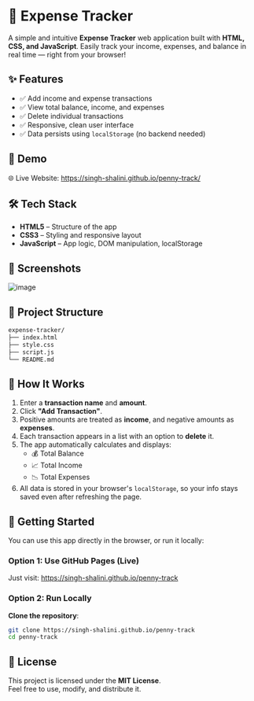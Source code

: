# 💸 Expense Tracker

A simple and intuitive **Expense Tracker** web application built with **HTML, CSS, and JavaScript**. Easily track your income, expenses, and balance in real time — right from your browser!


## ✨ Features

- ✅ Add income and expense transactions
- ✅ View total balance, income, and expenses
- ✅ Delete individual transactions
- ✅ Responsive, clean user interface
- ✅ Data persists using `localStorage` (no backend needed)


## 🚀 Demo

🌐 Live Website: https://singh-shalini.github.io/penny-track/


## 🛠️ Tech Stack

- **HTML5** – Structure of the app
- **CSS3** – Styling and responsive layout
- **JavaScript** – App logic, DOM manipulation, localStorage


## 📸 Screenshots

![image](https://github.com/user-attachments/assets/3da2925f-9da4-44a4-921e-2d88d741c6bf)


## 📂 Project Structure

```bash
expense-tracker/
├── index.html
├── style.css
├── script.js
└── README.md
```

## 🧠 How It Works

1. Enter a **transaction name** and **amount**.
2. Click **"Add Transaction"**.
3. Positive amounts are treated as **income**, and negative amounts as **expenses**.
4. Each transaction appears in a list with an option to **delete** it.
5. The app automatically calculates and displays:
   - 💰 Total Balance
   - 📈 Total Income
   - 📉 Total Expenses
6. All data is stored in your browser's `localStorage`, so your info stays saved even after refreshing the page.


## 📌 Getting Started

You can use this app directly in the browser, or run it locally:

### Option 1: Use GitHub Pages (Live)

Just visit:  https://singh-shalini.github.io/penny-track

### Option 2: Run Locally

 **Clone the repository**:
   ```bash
   git clone https://singh-shalini.github.io/penny-track
   cd penny-track
```

## 🧾 License

This project is licensed under the **MIT License**.  
Feel free to use, modify, and distribute it.
